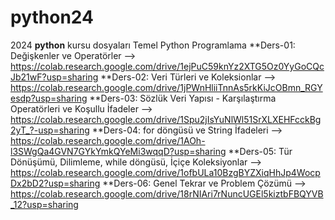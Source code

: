 # python24
2024 **python** kursu dosyaları
  Temel Python Programlama
**Ders-01: Değişkenler ve Operatörler --> https://colab.research.google.com/drive/1ejPuC59knYz2XTG5Oz0YyGoCQcJb21wF?usp=sharing
**Ders-02: Veri Türleri ve Koleksionlar --> https://colab.research.google.com/drive/1jPWnHliiTnnAs5rkKiJcOBmn_RGYesdp?usp=sharing
**Ders-03: Sözlük Veri Yapısı - Karşılaştırma Operatörleri ve Koşullu İfadeler --> https://colab.research.google.com/drive/1Spu2jIsYuNlWl51SrXLXEHFcckBg2yT_?-usp=sharing
**Ders-04: for döngüsü ve String İfadeleri --> https://colab.research.google.com/drive/1AOh-l3SWgQa4GVN7GYkYmkQYeMi3wqqD?usp=sharing
**Ders-05: Tür Dönüşümü, Dilimleme, while döngüsü, İçiçe Koleksiyonlar --> https://colab.research.google.com/drive/1ofbULa10BzgBYZXiqHhJp4WocpDx2bD2?usp=sharing
**Ders-06: Genel Tekrar ve Problem Çözümü --> https://colab.research.google.com/drive/18rNIAri7rNuncUGEl5kiztbFBQYVB_12?usp=sharing
